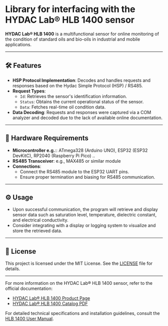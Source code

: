 # Library for interfacing with the HYDAC Lab® HLB 1400 sensor

 **HYDAC Lab® HLB 1400** is a multifunctional sensor for online monitoring of the condition of standard oils and bio-oils in industrial and mobile applications.

---

## 🛠️ Features

- **HSP Protocol Implementation**: Decodes and handles requests and responses based on the Hydac Simple Protocol (HSP) / RS485.
- **Request Types**:
  - `Id`: Retrieves the sensor's identification information.
  - `Status`: Obtains the current operational status of the sensor.
  - `Data`: Fetches real-time oil condition data.
- **Data Decoding**: Requests and responses were captured via a COM analyzer and decoded due to the lack of available online documentation.

---

## 🧰 Hardware Requirements

- **Microcontroller e.g.**:: ATmega328 (Arduino UNO), ESP32 (ESP32 DevKitC), RP2040 (Raspberry Pi Pico) ..
- **RS485 Transceiver**: e.g., MAX485 or similar module
- **Connections**:
  - Connect the RS485 module to the ESP32 UART pins.
  - Ensure proper termination and biasing for RS485 communication.

---

## ⚙️ Usage

- Upon successful communication, the program will retrieve and display sensor data such as saturation level, temperature, dielectric constant, and electrical conductivity.
- Consider integrating with a display or logging system to visualize and store the retrieved data.

---

## 📄 License

This project is licensed under the MIT License. See the [LICENSE](LICENSE) file for details.

---

For more information on the HYDAC Lab® HLB 1400 sensor, refer to the official documentation:
- [HYDAC Lab® HLB 1400 Product Page](https://www.hydac.com/shop/en/sensors/fluid-monitoring-sensors/oil-condition)
- [HYDAC Lab® HLB 1400 Catalog PDF](https://catalog.schroederindustries.com/Asset/_HLB%201400%20Catalog%20Pages.pdf)

For detailed technical specifications and installation guidelines, consult the [HLB 1400 User Manual](https://www.hydac.com/shop/en/924586).
